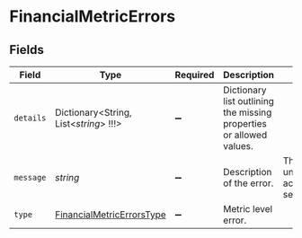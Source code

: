 # FinancialMetricErrors


## Fields

| Field                                                                         | Type                                                                          | Required                                                                      | Description                                                                   | Example                                                                       |
| ----------------------------------------------------------------------------- | ----------------------------------------------------------------------------- | ----------------------------------------------------------------------------- | ----------------------------------------------------------------------------- | ----------------------------------------------------------------------------- |
| `details`                                                                     | Dictionary<String, List<*string*>   !!!>                                      | :heavy_minus_sign:                                                            | Dictionary list outlining the missing properties or allowed values.           |                                                                               |
| `message`                                                                     | *string*                                                                      | :heavy_minus_sign:                                                            | Description of the error.                                                     | There are uncategorized accounts IDs, see details.                            |
| `type`                                                                        | [FinancialMetricErrorsType](../../Models/Shared/FinancialMetricErrorsType.md) | :heavy_minus_sign:                                                            | Metric level error.                                                           |                                                                               |